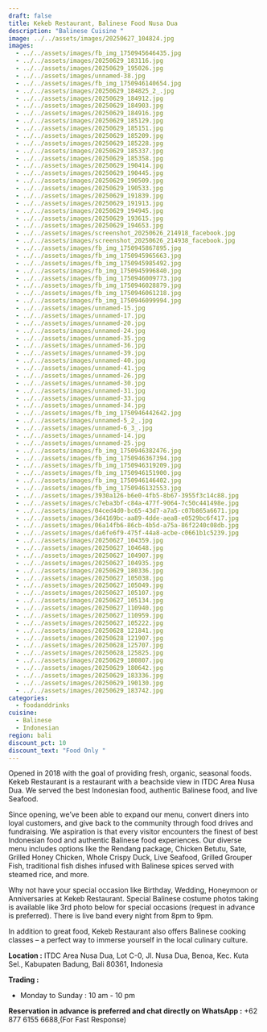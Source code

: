 ```yaml
---
draft: false
title: Kekeb Restaurant, Balinese Food Nusa Dua
description: "Balinese Cuisine "
image: ../../assets/images/20250627_104824.jpg
images:
  - ../../assets/images/fb_img_1750945646435.jpg
  - ../../assets/images/20250629_183116.jpg
  - ../../assets/images/20250629_195026.jpg
  - ../../assets/images/unnamed-38.jpg
  - ../../assets/images/fb_img_1750946140654.jpg
  - ../../assets/images/20250629_184825_2_.jpg
  - ../../assets/images/20250629_184912.jpg
  - ../../assets/images/20250629_184903.jpg
  - ../../assets/images/20250629_184916.jpg
  - ../../assets/images/20250629_185129.jpg
  - ../../assets/images/20250629_185151.jpg
  - ../../assets/images/20250629_185209.jpg
  - ../../assets/images/20250629_185228.jpg
  - ../../assets/images/20250629_185337.jpg
  - ../../assets/images/20250629_185358.jpg
  - ../../assets/images/20250629_190414.jpg
  - ../../assets/images/20250629_190445.jpg
  - ../../assets/images/20250629_190509.jpg
  - ../../assets/images/20250629_190533.jpg
  - ../../assets/images/20250629_191839.jpg
  - ../../assets/images/20250629_191913.jpg
  - ../../assets/images/20250629_194945.jpg
  - ../../assets/images/20250629_193615.jpg
  - ../../assets/images/20250629_194653.jpg
  - ../../assets/images/screenshot_20250626_214918_facebook.jpg
  - ../../assets/images/screenshot_20250626_214938_facebook.jpg
  - ../../assets/images/fb_img_1750945867895.jpg
  - ../../assets/images/fb_img_1750945965663.jpg
  - ../../assets/images/fb_img_1750945985492.jpg
  - ../../assets/images/fb_img_1750945996840.jpg
  - ../../assets/images/fb_img_1750946009773.jpg
  - ../../assets/images/fb_img_1750946028879.jpg
  - ../../assets/images/fb_img_1750946061218.jpg
  - ../../assets/images/fb_img_1750946099994.jpg
  - ../../assets/images/unnamed-15.jpg
  - ../../assets/images/unnamed-17.jpg
  - ../../assets/images/unnamed-20.jpg
  - ../../assets/images/unnamed-24.jpg
  - ../../assets/images/unnamed-35.jpg
  - ../../assets/images/unnamed-36.jpg
  - ../../assets/images/unnamed-39.jpg
  - ../../assets/images/unnamed-40.jpg
  - ../../assets/images/unnamed-41.jpg
  - ../../assets/images/unnamed-26.jpg
  - ../../assets/images/unnamed-30.jpg
  - ../../assets/images/unnamed-31.jpg
  - ../../assets/images/unnamed-33.jpg
  - ../../assets/images/unnamed-34.jpg
  - ../../assets/images/fb_img_1750946442642.jpg
  - ../../assets/images/unnamed-5_2_.jpg
  - ../../assets/images/unnamed-6_3_.jpg
  - ../../assets/images/unnamed-14.jpg
  - ../../assets/images/unnamed-25.jpg
  - ../../assets/images/fb_img_1750946382476.jpg
  - ../../assets/images/fb_img_1750946367394.jpg
  - ../../assets/images/fb_img_1750946319209.jpg
  - ../../assets/images/fb_img_1750946151900.jpg
  - ../../assets/images/fb_img_1750946146402.jpg
  - ../../assets/images/fb_img_1750946132553.jpg
  - ../../assets/images/3930a126-b6e0-4fb5-8b67-3955f3c14c88.jpg
  - ../../assets/images/c7eba3bf-c84a-477f-9064-7c50c441498e.jpg
  - ../../assets/images/04ced4d0-bc65-43d7-a7a5-c07b865a6671.jpg
  - ../../assets/images/3d4169bc-aa89-4dde-aea8-e0529bc6f417.jpg
  - ../../assets/images/06a14fb6-86cb-4b5d-a75a-86f2240c08db.jpg
  - ../../assets/images/da6fe6f9-475f-44a8-acbe-c0661b1c5239.jpg
  - ../../assets/images/20250627_104359.jpg
  - ../../assets/images/20250627_104648.jpg
  - ../../assets/images/20250627_104907.jpg
  - ../../assets/images/20250627_104935.jpg
  - ../../assets/images/20250629_180336.jpg
  - ../../assets/images/20250627_105038.jpg
  - ../../assets/images/20250627_105049.jpg
  - ../../assets/images/20250627_105107.jpg
  - ../../assets/images/20250627_105134.jpg
  - ../../assets/images/20250627_110940.jpg
  - ../../assets/images/20250627_110959.jpg
  - ../../assets/images/20250627_105222.jpg
  - ../../assets/images/20250628_121841.jpg
  - ../../assets/images/20250628_121907.jpg
  - ../../assets/images/20250628_125707.jpg
  - ../../assets/images/20250628_125825.jpg
  - ../../assets/images/20250629_180807.jpg
  - ../../assets/images/20250629_180642.jpg
  - ../../assets/images/20250629_183336.jpg
  - ../../assets/images/20250629_190130.jpg
  - ../../assets/images/20250629_183742.jpg
categories:
  - foodanddrinks
cuisine:
  - Balinese
  - Indonesian
region: bali
discount_pct: 10
discount_text: "Food Only "
---
```

Opened in 2018 with the goal of providing fresh, organic, seasonal foods. Kekeb Restaurant is a restaurant with a beachside view in ITDC Area Nusa Dua. We served the best Indonesian food, authentic Balinese food, and live Seafood.

Since opening, we’ve been able to expand our menu, convert diners into loyal customers, and give back to the community through food drives and fundraising. We aspiration is that every visitor encounters the finest of best Indonesian food and authentic Balinese food experiences. Our diverse menu includes options like the Rendang package, Chicken Betutu, Sate, Grilled Honey Chicken, Whole Crispy Duck, Live Seafood, Grilled Grouper Fish, traditional fish dishes infused with Balinese spices served with steamed rice, and more.

Why not have your special occasion like Birthday, Wedding, Honeymoon or Anniversaries at Kekeb Restaurant. Special Balinese costume photos taking is available like 3rd photo below for special occasions (request in advance is preferred). There is live band every night from 8pm to 9pm. 

In addition to great food, Kekeb Restaurant also offers Balinese cooking classes – a perfect way to immerse yourself in the local culinary culture.

**Location :** ITDC Area Nusa Dua, Lot C-0, Jl. Nusa Dua, Benoa, Kec. Kuta Sel., Kabupaten Badung, Bali 80361, Indonesia

**Trading :**

* Monday to Sunday : 10 am - 10 pm

**Reservation in advance is preferred and chat directly on WhatsApp :** +62 877 6155 6688[ ](https://wa.me/6287761556688)(For Fast Response)
